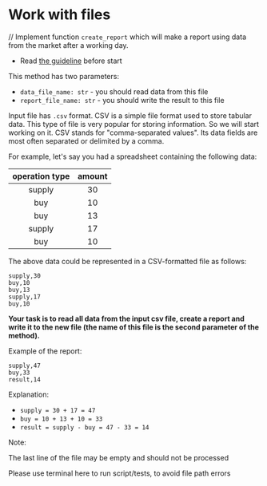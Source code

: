 # Work with files 
//
Implement function `create_report` 
which will make a report using data from the market after a working day. 

- Read [the guideline](https://github.com/mate-academy/py-task-guideline/blob/main/README.md) before start

This method has two parameters:
- `data_file_name: str` - you should read data from this file
- `report_file_name: str` - you should write the result to this file

Input file has `.csv` format. CSV is a simple file format used to store tabular data.
This type of file is very popular for storing information. So we will start working on it. 
CSV stands for "comma-separated values". Its data fields are most often separated or delimited by a comma. 

For example, let's say you had a spreadsheet containing the following data:

| operation type | amount  | 
| :------------: | :-------:|
| supply         | 30       | 
| buy            | 10       | 
| buy            | 13       | 
| supply         | 17       | 
| buy            | 10       | 

The above data could be represented in a CSV-formatted file as follows:
```csv
supply,30
buy,10
buy,13
supply,17
buy,10
```

__Your task is to read all data from the input csv file, 
create a report and write it to the new file (the name of this file is the second parameter of the method).__

Example of the report:
```csv
supply,47
buy,33
result,14
```

Explanation:
- `supply = 30 + 17 = 47`
- `buy = 10 + 13 + 10 = 33`
- `result = supply - buy = 47 - 33 = 14`

Note:

The last line of the file may be empty and should not be processed

Please use terminal here to run script/tests, to avoid file path errors
